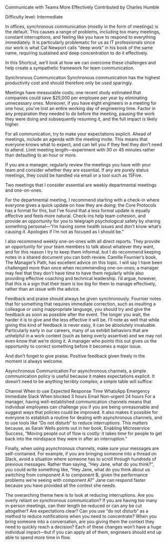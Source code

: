 Communicate with Teams More Effectively
Contributed by Charles Humble

Difficulty level: Intermediate

In offices, synchronous communication (mostly in the form of meetings) is the default. This causes a range of problems, including too many meetings, constant interruptions, and feeling like you have to respond to everything immediately. It is particularly problematic for us as IT professionals since our work is what Cal Newport calls “deep work” in his book of the same name, requiring sustained and deep concentration to do it effectively.

In this Shortcut, we’ll look at how we can overcome these challenges and help create a sympathetic framework for team communication.

Synchronous Communication
Synchronous communication has the highest productivity cost and should therefore only be used sparingly.

Meetings have measurable costs; one recent study estimated that companies could save $25,000 per employee per year by eliminating unnecessary ones. Moreover, if you have eight engineers in a meeting for one hour, you’ve lost an entire working day of engineering time. Factor in any preparation they needed to do before the meeting, pausing the work they were doing and subsequently resuming it, and the full impact is likely higher.

For all communication, try to make your expectations explicit. Ahead of meetings, include an agenda with the meeting invite. This means that everyone knows what to expect, and can tell you if they feel they don’t need to attend. Limit meeting length—experiment with 30 or 45 minutes rather than defaulting to an hour or more.

If you are a manager, regularly review the meetings you have with your team and consider whether they are essential. If any are purely status meetings, they could be handled via email or a tool such as 15Five.

Two meetings that I consider essential are weekly departmental meetings and one-on-ones.

For the departmental meeting, I recommend starting with a check-in where everyone gives a quick update on how they are doing; the Core Protocols has a format for this, but I’ve found that a less formal update is equally effective and feels more natural. Check-ins help team cohesion, and provide an opportunity for you to telegraph psychological safety by sharing something personal—“I’m having some health issues and don’t know what’s causing it. Apologies if I’m not as focused as I should be.”

I also recommend weekly one-on-ones with all direct reports. They provide an opportunity for your team members to talk about whatever they want, and for this reason I try to keep them informal, but I do recommend keeping notes in a shared document you can both review. Camille Fournier’s book, The Manager’s Path, has excellent advice on this topic. I will say I have been challenged more than once when recommending one-on-ones; a manager may feel that they don’t have time to have them regularly while also providing effective coaching and technical leadership. I’d argue, however, that this is a sign that their team is too big for them to manage effectively, rather than an issue with the advice.

Feedback and praise should always be given synchronously. Fournier notes that for something that requires immediate correction, such as insulting a colleague or using inappropriate language, you should try and give the feedback as soon as possible after the event. The longer you wait, the harder it is to give and the less effective it will be. I’ll note as well that while giving this kind of feedback is never easy, it can be absolutely invaluable. Particularly early in our careers, many of us exhibit behaviors that are unhelpful in a work context (such as being overly assertive) and we may not even know that we’re doing it. A manager who points this out gives us the opportunity to correct something before it becomes a major issue.

And don’t forget to give praise. Positive feedback given freely in the moment is always welcome.

Asynchronous Communication
For asynchronous channels, a simple communication policy is useful because it makes expectations explicit. It doesn’t need to be anything terribly complex; a simple table will suffice:

Channel	When to use	Expected Response Time
WhatsApp	Emergency	Immediate
Slack	When blocked	3 hours
Email	Non-urgent	24 hours
For a manager, having well-established communication channels means that individual employees can challenge you if you are being unreasonable and suggest ways that policies could be improved. It also makes it possible for everyone to establish a routine for dealing with asynchronous channels, and to use tools like “Do not disturb” to reduce interruptions. This matters because, as Sarah Wells points out in her book, Enabling Microservice Success, “Moving people out of flow is costly: it takes time for people to get back into the mindspace they were in after an interruption.”

Finally, when using asynchronous channels, make sure your messages are self-contained. For example, if you are bringing someone into a thread on Slack, avoid a situation where someone has to scroll through hundreds of previous messages. Rather than saying, “Hey Jane, what do you think?”, you could write something like, “Hey Jane, what do you think about us switching from component A to component B, given the performance problems we’re seeing with component A?” Jane can respond faster because you have provided all the context she needs.

The overarching theme here is to look at reducing interruptions. Are you overly reliant on synchronous communication? If you are having too many in-person meetings, can their length be reduced or can any be cut altogether? Are expectations clear? Can you use “do not disturb” as a method to reduce notifications when you need to concentrate? When you bring someone into a conversation, are you giving them the context they need to quickly reach a decision? Each of these changes won’t have a huge individual impact—but if you can apply all of them, engineers should end up able to spend more time in flow.